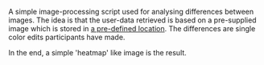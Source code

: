A simple image-processing script used for analysing differences between images. The idea is that the user-data retrieved is based on a pre-supplied image which is stored in [a pre-defined location](/images/original/). The differences are single color edits participants have made.

In the end, a simple 'heatmap' like image is the result.
